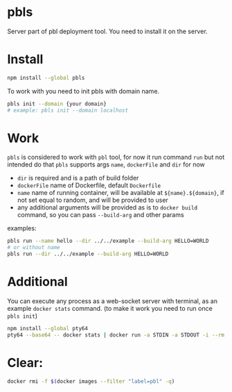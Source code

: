# pbls

Server part of pbl deployment tool. You need to install it on the server.

# Install

```bash
npm install --global pbls
```

To work with you need to init pbls with domain name.

```bash
pbls init --domain {your domain}
# example: pbls init --domain localhost
```

# Work

`pbls` is considered to work with `pbl` tool, for now it run command `run` but not intended do that
`pbls` supports args `name`, `dockerFile` and `dir` for now
* `dir` is required and is a path of build folder
* `dockerFile` name of Dockerfile, default `Dockerfile`
* `name` name of running container, will be available at `${name}.${domain}`, if not set equal to
random, and will be provided to user
* any additional arguments will be provided as is to `docker build` command, so you can pass
`--build-arg` and other params

examples:

```bash
pbls run --name hello --dir ../../example --build-arg HELLO=WORLD
# or without name
pbls run --dir ../../example --build-arg HELLO=WORLD
```

# Additional

You can execute any process as a web-socket server with terminal,
as an example `docker stats` command. (to make it work you need to run once `pbls init`)

```bash
npm install --global pty64
pty64 --base64 -- docker stats | docker run -a STDIN -a STDOUT -i --rm -e VIRTUAL_HOST="stats.${YOUR_DOMAIN}" --name stats 'stdind' ./index.js --realtime
```

# Clear:

```bash
docker rmi -f $(docker images --filter "label=pbl" -q)
```
